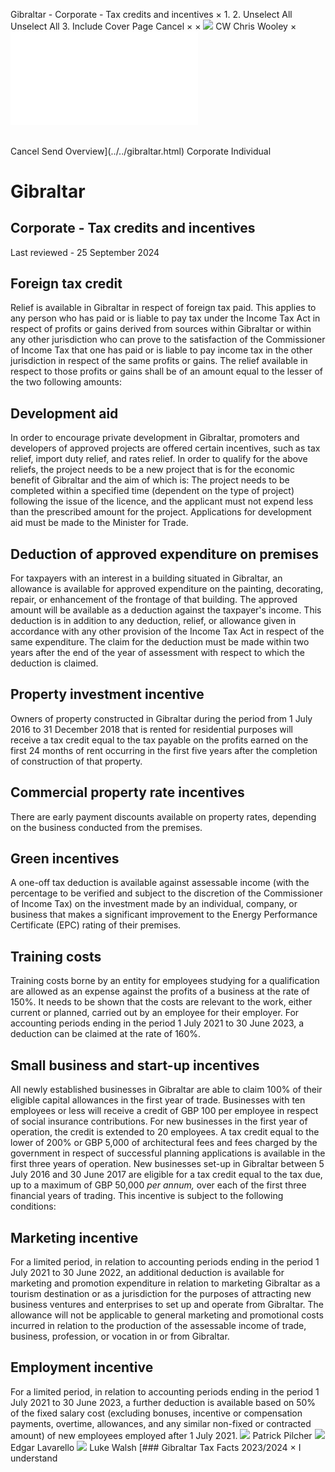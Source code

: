 Gibraltar - Corporate - Tax credits and incentives
×
1.
2.
Unselect All
Unselect All
3.
Include Cover Page
Cancel
×
×
![](../../-/media/world-wide-tax-summaries/attachments/global---chris-wooley.ashx%3Frev=ac5e5f3223b34096b1afc2a6009c7320&revision=ac5e5f32-23b3-4096-b1af-c2a6009c7320&hash=859B7ADC84DC2CBEC9760E9E6EE7DE6D0A8BFCDF)
CW
Chris Wooley
×
![](tax-credits-and-incentives.html)
######
Cancel
Send
Overview](../../gibraltar.html)
Corporate
Individual
# Gibraltar
## Corporate - Tax credits and incentives
Last reviewed - 25 September 2024
## Foreign tax credit
Relief is available in Gibraltar in respect of foreign tax paid. This applies to any person who has paid or is liable to pay tax under the Income Tax Act in respect of profits or gains derived from sources within Gibraltar or within any other jurisdiction who can prove to the satisfaction of the Commissioner of Income Tax that one has paid or is liable to pay income tax in the other jurisdiction in respect of the same profits or gains.
The relief available in respect to those profits or gains shall be of an amount equal to the lesser of the two following amounts:
## Development aid
In order to encourage private development in Gibraltar, promoters and developers of approved projects are offered certain incentives, such as tax relief, import duty relief, and rates relief.
In order to qualify for the above reliefs, the project needs to be a new project that is for the economic benefit of Gibraltar and the aim of which is:
The project needs to be completed within a specified time (dependent on the type of project) following the issue of the licence, and the applicant must not expend less than the prescribed amount for the project.
Applications for development aid must be made to the Minister for Trade.
## Deduction of approved expenditure on premises
For taxpayers with an interest in a building situated in Gibraltar, an allowance is available for approved expenditure on the painting, decorating, repair, or enhancement of the frontage of that building.
The approved amount will be available as a deduction against the taxpayer's income. This deduction is in addition to any deduction, relief, or allowance given in accordance with any other provision of the Income Tax Act in respect of the same expenditure.
The claim for the deduction must be made within two years after the end of the year of assessment with respect to which the deduction is claimed.
## Property investment incentive
Owners of property constructed in Gibraltar during the period from 1 July 2016 to 31 December 2018 that is rented for residential purposes will receive a tax credit equal to the tax payable on the profits earned on the first 24 months of rent occurring in the first five years after the completion of construction of that property.
## Commercial property rate incentives
There are early payment discounts available on property rates, depending on the business conducted from the premises.
## Green incentives
A one-off tax deduction is available against assessable income (with the percentage to be verified and subject to the discretion of the Commissioner of Income Tax) on the investment made by an individual, company, or business that makes a significant improvement to the Energy Performance Certificate (EPC) rating of their premises.
## Training costs
Training costs borne by an entity for employees studying for a qualification are allowed as an expense against the profits of a business at the rate of 150%. It needs to be shown that the costs are relevant to the work, either current or planned, carried out by an employee for their employer. For accounting periods ending in the period 1 July 2021 to 30 June 2023, a deduction can be claimed at the rate of 160%.
## Small business and start-up incentives
All newly established businesses in Gibraltar are able to claim 100% of their eligible capital allowances in the first year of trade.
Businesses with ten employees or less will receive a credit of GBP 100 per employee in respect of social insurance contributions. For new businesses in the first year of operation, the credit is extended to 20 employees.
A tax credit equal to the lower of 200% or GBP 5,000 of architectural fees and fees charged by the government in respect of successful planning applications is available in the first three years of operation.
New businesses set-up in Gibraltar between 5 July 2016 and 30 June 2017 are eligible for a tax credit equal to the tax due, up to a maximum of GBP 50,000 *per annum,* over each of the first three financial years of trading. This incentive is subject to the following conditions:
## Marketing incentive
For a limited period, in relation to accounting periods ending in the period 1 July 2021 to 30 June 2022, an additional deduction is available for marketing and promotion expenditure in relation to marketing Gibraltar as a tourism destination or as a jurisdiction for the purposes of attracting new business ventures and enterprises to set up and operate from Gibraltar.
The allowance will not be applicable to general marketing and promotional costs incurred in relation to the production of the assessable income of trade, business, profession, or vocation in or from Gibraltar.
## Employment incentive
For a limited period, in relation to accounting periods ending in the period 1 July 2021 to 30 June 2023, a further deduction is available based on 50% of the fixed salary cost (excluding bonuses, incentive or compensation payments, overtime, allowances, and any similar non-fixed or contracted amount) of new employees employed after 1 July 2021.
![](../../-/media/world-wide-tax-summaries/gibraltarpatrick-pilcherpatrick-photo-2020jpg20211210112342923.ashx%3Frev=b23fe362b86b484d9a775fab8ef0e27d&revision=b23fe362-b86b-484d-9a77-5fab8ef0e27d&hash=FA6179ACA0D8F34E69163BAB5A28177B4D21A3B0)
Patrick Pilcher
![](../../-/media/world-wide-tax-summaries/gibraltaredgar-lavarellogibraltar--edgar-lavarellojpg20241210115257678.ashx%3Frev=b3c047415b4d4d07a2c87321b259a22e&revision=b3c04741-5b4d-4d07-a2c8-7321b259a22e&hash=17E2384AF08C32FF0BF3D7FE1CB495F3903BD61D)
Edgar Lavarello
![](../../-/media/world-wide-tax-summaries/gibraltarluke-walshgibraltar--luke-walshjpg20241210115345304.ashx%3Frev=69b3d306f30a429f8281aa469c2863c1&revision=69b3d306-f30a-429f-8281-aa469c2863c1&hash=890F5CE495D15EDB97B8CFDCDFB1934D79E8F70B)
Luke Walsh
[### Gibraltar Tax Facts 2023/2024
×
I understand